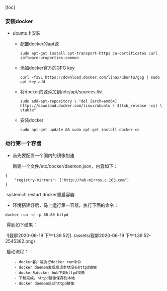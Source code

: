 [toc]



### 安装docker

- ubuntu上安装

  - 配置docker的apt源

    ```shell
    sudo apt-get install apt-transport-https ca-certificates curl software-properties-common
    ```

  - 添加docker官方的GPG key

    ```shell
    curl -fsSL https://download.docker.com/linux/ubuntu/gpg | sudo apt-key add -
    ```

  - 将docker的源添加到/etc/apt/sources.list

    ```shell
    sudo add-apt-repository \ "del [arch=amd64]
    https://download.docker.com/linux/ubuntu \ $(lsb_release -cs) \ stable"
    ```

  - 安装docker

    ```shell
    sudo apt-get update && sudo apt-get install docker-ce
    ```



### 运行第一个容器

- 首先要配置一个国内的镜像加速

  新建一个文件/etc/docker/daemon.json，内容如下：

```shell
{
	"registry-mirrors": ["http://hub-mirros.c.163.com"]
}
```

​	systemctl restart docker重启容器

- 环境搭建好后，马上运行第一容器，执行下面的命令：

```shell
docker run -d -p 80:80 httpd
```

​	得到如下结果：

​	![截屏2020-06-19 下午1.39.52](../assets/截屏2020-06-19 下午1.39.52-2545362.png)

​	启动流程：

		- docker客户端执行docker run命令
		- docker daemon发现发现本地没有httpd镜像
		- docker从docker hub下载httpd镜像
		- 下载完成，httpd镜像保存到本地
		- docker daemon启动httpd镜像







​		
